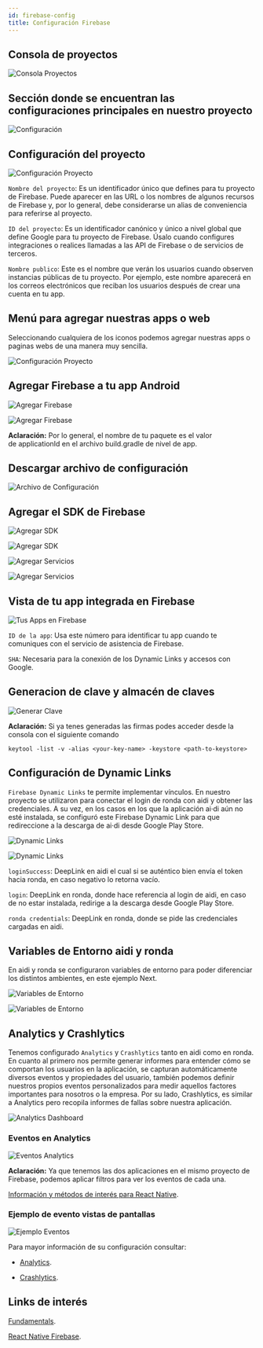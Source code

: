 ```yaml
---
id: firebase-config
title: Configuración Firebase
---
```


## Consola de proyectos

![Consola Proyectos](../../images/firebase-config/1.png)

## Sección donde se encuentran las configuraciones principales en nuestro proyecto

![Configuración](../../images/firebase-config/2.png)

## Configuración del proyecto

![Configuración Proyecto](../../images/firebase-config/3.png)

`Nombre del proyecto`: Es un identificador único que defines para tu proyecto de Firebase. Puede aparecer en las URL o los nombres de algunos recursos de Firebase y, por lo general, debe considerarse un alias de conveniencia para referirse al proyecto.

`ID del proyecto`: Es un identificador canónico y único a nivel global que define Google para tu proyecto de Firebase. Úsalo cuando configures integraciones o realices llamadas a las API de Firebase o de servicios de terceros.

`Nombre publico`: Este es el nombre que verán los usuarios cuando observen instancias públicas de tu proyecto. Por ejemplo, este nombre aparecerá en los correos electrónicos que reciban los usuarios después de crear una cuenta en tu app.

## Menú para agregar nuestras apps o web

Seleccionando cualquiera de los iconos podemos agregar nuestras apps o paginas webs de una manera muy sencilla.

![Configuración Proyecto](../../images/firebase-config/4.png)

## Agregar Firebase a tu app Android

![Agregar Firebase](../../images/firebase-config/5-1.png)

![Agregar Firebase](../../images/firebase-config/5-2.png)

**Aclaración:** Por lo general, el nombre de tu paquete es el valor de applicationId en el archivo build.gradle de nivel de app.

## Descargar archivo de configuración

![Archivo de Configuración](../../images/firebase-config/6.png)

## Agregar el SDK de Firebase

![Agregar SDK](../../images/firebase-config/7-1.png)

![Agregar SDK](../../images/firebase-config/7-2.png)

![Agregar Servicios](../../images/firebase-config/8-1.png)

![Agregar Servicios](../../images/firebase-config/8-2.png)

## Vista de tu app integrada en Firebase

![Tus Apps en Firebase](../../images/firebase-config/9.png)

`ID de la app`: Usa este número para identificar tu app cuando te comuniques con el servicio de asistencia de Firebase.

`SHA`: Necesaria para la conexión de los Dynamic Links y accesos con Google.

## Generacion de clave y almacén de claves

![Generar Clave](../../images/firebase-config/10.png)

**Aclaración:** Si ya tenes generadas las firmas podes acceder desde la consola con el siguiente comando 

`keytool -list -v -alias <your-key-name> -keystore <path-to-keystore>`

## Configuración de Dynamic Links

`Firebase Dynamic Links` te permite implementar vínculos. En nuestro proyecto se utilizaron para conectar el login de ronda con aidi y obtener las credenciales. A su vez, en los casos en los que la aplicación ai·di aún no esté instalada, se configuró este Firebase Dynamic Link para que redireccione a la descarga de ai·di desde Google Play Store.

![Dynamic Links](../../images/firebase-config/11.png)

![Dynamic Links](../../images/firebase-config/12.png)

`loginSuccess`: DeepLink en aidi el cual si se auténtico bien envía el token hacia ronda, en caso negativo lo retorna vacío.

`login`: DeepLink en ronda, donde hace referencia al login de aidi, en caso de no estar instalada, redirige a la descarga desde Google Play Store.

`ronda credentials`: DeepLink en ronda, donde se pide las credenciales cargadas en aidi.

## Variables de Entorno aidi y ronda

En aidi y ronda se configuraron variables de entorno para poder diferenciar los distintos ambientes, en este ejemplo Next.

![Variables de Entorno](../../images/firebase-config/13-1.png)

![Variables de Entorno](../../images/firebase-config/13-2.png)

## Analytics y Crashlytics

Tenemos configurado `Analytics` y `Crashlytics` tanto en aidi como en ronda. En cuanto al primero nos permite generar informes para entender cómo se comportan los usuarios en la aplicación, se capturan automáticamente diversos eventos y propiedades del usuario, también podemos definir nuestros propios eventos personalizados para medir aquellos factores importantes para nosotros o la empresa. Por su lado, Crashlytics, es similar a Analytics pero recopila informes de fallas sobre nuestra aplicación.

![Analytics Dashboard](../../images/firebase-config/14.png)

### Eventos en Analytics

![Eventos Analytics](../../images/firebase-config/15.png)

**Aclaración:** Ya que tenemos las dos aplicaciones en el mismo proyecto de Firebase, podemos aplicar filtros para ver los eventos de cada una.

[Información y métodos de interés para React Native](https://rnfirebase.io/reference/analytics).

### Ejemplo de evento vistas de pantallas

![Ejemplo Eventos](../../images/firebase-config/16.png)

Para mayor información de su configuración consultar:

- [Analytics](https://firebase.google.com/docs/analytics/get-started?hl=es-419&platform=android).

- [Crashlytics](https://firebase.google.com/docs/crashlytics/get-started?hl=es&platform=android).

## Links de interés 

[Fundamentals](https://firebase.google.com/docs/guides?authuser=2).

[React Native Firebase](https://rnfirebase.io/).